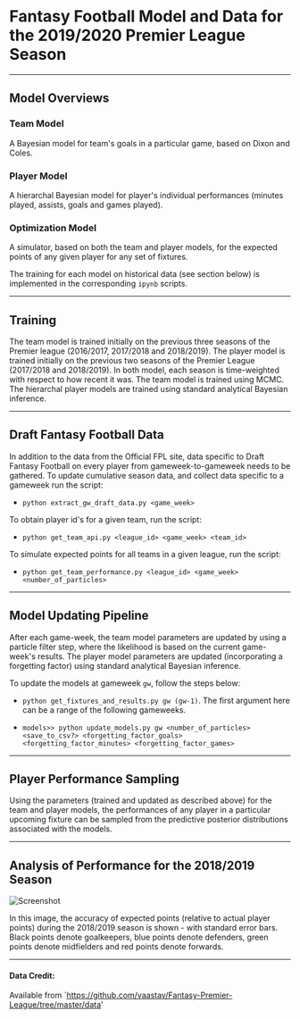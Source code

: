 # Fantasy Football Model and Data for the 2019/2020 Premier League Season
----------------------------------

## Model Overviews

### Team Model
A Bayesian model for team's goals in a particular game, based on Dixon and Coles.

### Player Model
A hierarchal Bayesian model for player's individual performances (minutes played, assists, goals and games played).

### Optimization Model
A simulator, based on both the team and player models, for the expected points of any given player for any set of fixtures.

The training for each model on historical data (see section below) is implemented in the corresponding `ipynb` scripts.

---------------------

## Training

The team model is trained initially on the previous three seasons of the Premier league (2016/2017, 2017/2018 and 2018/2019). The player model is trained initially on the previous two seasons of the Premier League (2017/2018 and 2018/2019). In both model, each season is time-weighted with respect to how recent it was. The team model is trained using MCMC. The hierarchal player models are trained using standard analytical Bayesian inference.

---------------------

## Draft Fantasy Football Data

In addition to the data from the Official FPL site, data specific to Draft Fantasy Football on every player from gameweek-to-gameweek needs to be gathered. To update cumulative season data, and collect data specific to a gameweek run the script:
- `python extract_gw_draft_data.py <game_week>`

To obtain player id's for a given team, run the script:
- `python get_team_api.py <league_id> <game_week> <team_id>`

To simulate expected points for all teams in a given league, run the script:
- `python get_team_performance.py <league_id> <game_week> <number_of_particles>`

--------------------

## Model Updating Pipeline

After each game-week, the team model parameters are updated by using a particle filter step, where the likelihood is based on the current game-week's results. The player model parameters are updated (incorporating a forgetting factor) using standard analytical Bayesian inference.

To update the models at gameweek `gw`, follow the steps below:

- `python get_fixtures_and_results.py gw (gw-1)`. The first argument here can be a range of the following gameweeks.

- `models>> python update_models.py gw <number_of_particles> <save_to_csv?> <forgetting_factor_goals> <forgetting_factor_minutes> <forgetting_factor_games>`

--------------------

## Player Performance Sampling

Using the parameters (trained and updated as described above) for the team and player models, the performances of any player in a particular upcoming fixture can be sampled from the predictive posterior distributions associated with the models.

---------------------

## Analysis of Performance for the 2018/2019 Season

![Screenshot](images/exp_points_vs_actual_20182019.png)

In this image, the accuracy of expected points (relative to actual player points) during the 2018/2019 season is shown - with standard error bars. Black points denote goalkeepers, blue points denote defenders, green points denote midfielders and red points denote forwards.

---------------------

#### Data Credit:
Available from `https://github.com/vaastav/Fantasy-Premier-League/tree/master/data'
